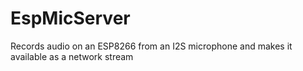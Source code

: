 # EspMicServer
Records audio on an ESP8266 from an I2S microphone and makes it available as a network stream
